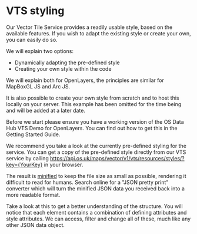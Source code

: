 # VTS styling

Our Vector Tile Service provides a readily usable style, based on the available features. If you wish to adapt the existing style or create your own, you can easily do so.

We will explain two options:
* Dynamically adapting the pre-defined style
* Creating your own style within the code

We will explain both for OpenLayers, the principles are similar for MapBoxGL JS and Arc JS.

It is also possible to create your own style from scratch and to host this locally on your server. This example has been omitted for the time being and will be added at a later date.

Before we start please ensure you have a working version of the OS Data Hub VTS Demo for OpenLayers. You can find out how to get this in the Getting Started Guide.

We recommend you take a look at the currently pre-defined styling for the service. You can get a copy of the pre-defined style directly from our VTS service by calling https://api.os.uk/maps/vector/v1/vts/resources/styles/?key={YourKey} in your browser.

The result is [minified](https://en.wikipedia.org/wiki/Minification_(programming)) to keep the file size as small as possible, rendering it difficult to read for humans. Search online for a "JSON pretty print" converter which will turn the minified JSON data you received back into a more readable format.
   
Take a look at this to get a better understanding of the structure. You will notice that each element contains a combination of defining attributes and style attributes. We can access, filter and change all of these, much like any other JSON data object.
